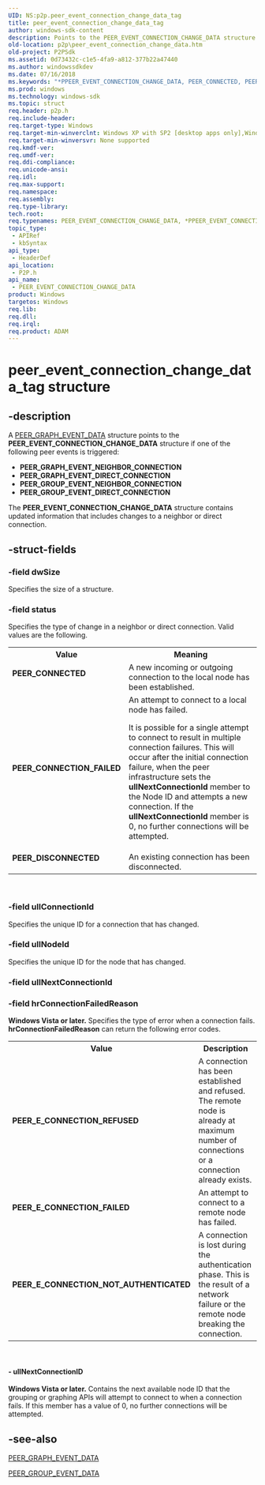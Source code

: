 ```yaml
---
UID: NS:p2p.peer_event_connection_change_data_tag
title: peer_event_connection_change_data_tag
author: windows-sdk-content
description: Points to the PEER_EVENT_CONNECTION_CHANGE_DATA structure if one of the following peer events is triggered.
old-location: p2p\peer_event_connection_change_data.htm
old-project: P2PSdk
ms.assetid: 0d73432c-c1e5-4fa9-a812-377b22a47440
ms.author: windowssdkdev
ms.date: 07/16/2018
ms.keywords: "*PPEER_EVENT_CONNECTION_CHANGE_DATA, PEER_CONNECTED, PEER_CONNECTION_FAILED, PEER_DISCONNECTED, PEER_EVENT_CONNECTION_CHANGE_DATA, PEER_EVENT_CONNECTION_CHANGE_DATA structure [Peer Networking], PPEER_EVENT_CONNECTION_CHANGE_DATA, PPEER_EVENT_CONNECTION_CHANGE_DATA structure pointer [Peer Networking], p2p.peer_event_connection_change_data, p2p/PPEER_EVENT_CONNECTION_CHANGE_DATA, p2p/peer_event_connection_change_data_tag, peer_event_connection_change_data_tag"
ms.prod: windows
ms.technology: windows-sdk
ms.topic: struct
req.header: p2p.h
req.include-header: 
req.target-type: Windows
req.target-min-winverclnt: Windows XP with SP2 [desktop apps only],Windows XP with SP1 with the Advanced Networking Pack forWindows XP
req.target-min-winversvr: None supported
req.kmdf-ver: 
req.umdf-ver: 
req.ddi-compliance: 
req.unicode-ansi: 
req.idl: 
req.max-support: 
req.namespace: 
req.assembly: 
req.type-library: 
tech.root: 
req.typenames: PEER_EVENT_CONNECTION_CHANGE_DATA, *PPEER_EVENT_CONNECTION_CHANGE_DATA
topic_type:
 - APIRef
 - kbSyntax
api_type:
 - HeaderDef
api_location:
 - P2P.h
api_name:
 - PEER_EVENT_CONNECTION_CHANGE_DATA
product: Windows
targetos: Windows
req.lib: 
req.dll: 
req.irql: 
req.product: ADAM
---
```


# peer_event_connection_change_data_tag structure


## -description


  A <a href="https://msdn.microsoft.com/a052bff8-e90c-4ff7-8362-edb94b130f38">PEER_GRAPH_EVENT_DATA</a> structure points to the <b>PEER_EVENT_CONNECTION_CHANGE_DATA</b> structure if one of the following peer events is triggered:
<ul>
<li><b>PEER_GRAPH_EVENT_NEIGHBOR_CONNECTION</b></li>
<li><b>PEER_GRAPH_EVENT_DIRECT_CONNECTION</b></li>
<li><b>PEER_GROUP_EVENT_NEIGHBOR_CONNECTION</b></li>
<li><b>PEER_GROUP_EVENT_DIRECT_CONNECTION</b></li>
</ul>  The  <b>PEER_EVENT_CONNECTION_CHANGE_DATA</b> structure contains  updated information that includes changes to   a neighbor or direct connection.


## -struct-fields




### -field dwSize

Specifies the size of a structure.


### -field status

Specifies the type of change in a neighbor or direct connection. Valid values are the following.

<table>
<tr>
<th>Value</th>
<th>Meaning</th>
</tr>
<tr>
<td width="40%"><a id="PEER_CONNECTED"></a><a id="peer_connected"></a><dl>
<dt><b><b>PEER_CONNECTED</b></b></dt>
</dl>
</td>
<td width="60%">
A new incoming or outgoing connection to the local node has been established.

</td>
</tr>
<tr>
<td width="40%"><a id="PEER_CONNECTION_FAILED"></a><a id="peer_connection_failed"></a><dl>
<dt><b><b>PEER_CONNECTION_FAILED</b></b></dt>
</dl>
</td>
<td width="60%">
An attempt to connect to a local node has failed. 

It is possible for a single attempt to connect to result in multiple connection failures. This will occur after the initial connection failure, when the peer infrastructure sets the <b>ullNextConnectionId</b> member to the Node ID and attempts a new connection.  If the <b>ullNextConnectionId</b> member is 0, no further connections will be attempted.

</td>
</tr>
<tr>
<td width="40%"><a id="PEER_DISCONNECTED"></a><a id="peer_disconnected"></a><dl>
<dt><b><b>PEER_DISCONNECTED</b></b></dt>
</dl>
</td>
<td width="60%">
An existing connection has been disconnected.

</td>
</tr>
</table>
 


### -field ullConnectionId

  Specifies the unique ID for a connection that has changed.


### -field ullNodeId

Specifies the unique ID for the node that has changed.


### -field ullNextConnectionId

 


### -field hrConnectionFailedReason

<b>Windows Vista or later.</b> Specifies the type of error when a connection fails.  <b>hrConnectionFailedReason</b> can return the following error codes.

<table>
<tr>
<th>Value</th>
<th>Description</th>
</tr>
<tr>
<td><b>PEER_E_CONNECTION_REFUSED</b></td>
<td>A connection has been established and refused. The remote node is already at  maximum number of connections or a connection already exists.</td>
</tr>
<tr>
<td><b>PEER_E_CONNECTION_FAILED</b></td>
<td>An attempt to connect to a remote node has failed.</td>
</tr>
<tr>
<td><b>PEER_E_CONNECTION_NOT_AUTHENTICATED </b></td>
<td>A connection is lost during the authentication phase. This is the result of a network failure or the  remote node breaking the connection.</td>
</tr>
</table>
 


#### - ullNextConnectionID

<b>Windows Vista or later.</b> Contains the next available node ID that the grouping or graphing APIs will attempt to connect to when a connection fails. If this member has a value of 0, no further connections will be attempted.


## -see-also




<a href="https://msdn.microsoft.com/a052bff8-e90c-4ff7-8362-edb94b130f38">PEER_GRAPH_EVENT_DATA</a>



<a href="https://msdn.microsoft.com/5cdae832-e6a7-481c-9784-1c1c07d689dd">PEER_GROUP_EVENT_DATA</a>
 

 

